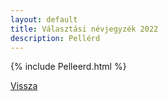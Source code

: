 ```yaml
---
layout: default
title: Választási névjegyzék 2022
description: Pellérd
---
```


{% include Pelleerd.html %}

[Vissza](./)